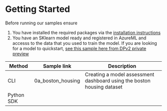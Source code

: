 # Getting Started
Before running our samples ensure
1. You have installed the required packages via the [installation instructions]()
2. You have an SKlearn model ready and registered in AzureML and accesss to the data that you used to train the model.
If you are looking for a model to quickstart, [see this sample here from DPv2 private preview](https://github.com/Azure/azureml-previews/tree/main/previews/pipelines/samples/nyc_taxi_data_regression)

|Method | Sample link |Description |
| -- |--|--|
|CLI |0a_boston_housing | Creating a model assessment dashboard using the boston housing dataset |
| Python SDK| | |


